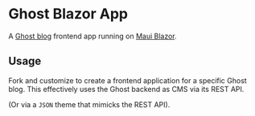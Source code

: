 # Ghost Blazor App

A [Ghost blog](https://ghost.org/) frontend app running on
[Maui Blazor](https://github.com/dotnet/docs-maui/blob/main/docs/user-interface/controls/blazorwebview.md).

## Usage

Fork and customize to create a frontend application for a specific Ghost blog.
This effectively uses the Ghost backend as CMS via its REST API.

(Or via a `JSON` theme that mimicks the REST API).
